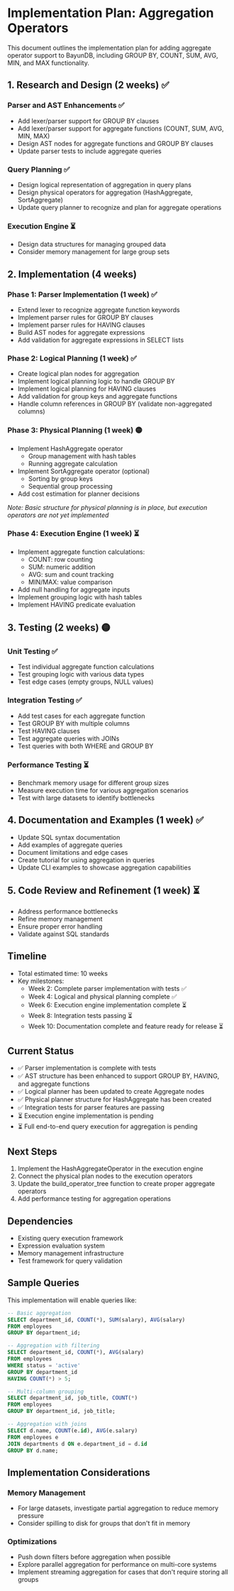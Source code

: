 # Implementation Plan: Aggregation Operators

This document outlines the implementation plan for adding aggregate operator support to BayunDB, including GROUP BY, COUNT, SUM, AVG, MIN, and MAX functionality.

## 1. Research and Design (2 weeks) ✅

### Parser and AST Enhancements ✅
- Add lexer/parser support for GROUP BY clauses
- Add lexer/parser support for aggregate functions (COUNT, SUM, AVG, MIN, MAX)
- Design AST nodes for aggregate functions and GROUP BY clauses
- Update parser tests to include aggregate queries

### Query Planning ✅
- Design logical representation of aggregation in query plans
- Design physical operators for aggregation (HashAggregate, SortAggregate)
- Update query planner to recognize and plan for aggregate operations

### Execution Engine ⏳
- Design data structures for managing grouped data
- Consider memory management for large group sets

## 2. Implementation (4 weeks)

### Phase 1: Parser Implementation (1 week) ✅
- Extend lexer to recognize aggregate function keywords
- Implement parser rules for GROUP BY clauses
- Implement parser rules for HAVING clauses
- Build AST nodes for aggregate expressions
- Add validation for aggregate expressions in SELECT lists

### Phase 2: Logical Planning (1 week) ✅
- Create logical plan nodes for aggregation
- Implement logical planning logic to handle GROUP BY
- Implement logical planning for HAVING clauses
- Add validation for group keys and aggregate functions
- Handle column references in GROUP BY (validate non-aggregated columns)

### Phase 3: Physical Planning (1 week) 🟡
- Implement HashAggregate operator
  - Group management with hash tables
  - Running aggregate calculation
- Implement SortAggregate operator (optional)
  - Sorting by group keys
  - Sequential group processing
- Add cost estimation for planner decisions

*Note: Basic structure for physical planning is in place, but execution operators are not yet implemented*

### Phase 4: Execution Engine (1 week) ⏳
- Implement aggregate function calculations:
  - COUNT: row counting
  - SUM: numeric addition
  - AVG: sum and count tracking
  - MIN/MAX: value comparison
- Add null handling for aggregate inputs
- Implement grouping logic with hash tables
- Implement HAVING predicate evaluation

## 3. Testing (2 weeks) 🟡

### Unit Testing ✅
- Test individual aggregate function calculations
- Test grouping logic with various data types
- Test edge cases (empty groups, NULL values)

### Integration Testing ✅
- Add test cases for each aggregate function
- Test GROUP BY with multiple columns
- Test HAVING clauses
- Test aggregate queries with JOINs
- Test queries with both WHERE and GROUP BY

### Performance Testing ⏳
- Benchmark memory usage for different group sizes
- Measure execution time for various aggregation scenarios
- Test with large datasets to identify bottlenecks

## 4. Documentation and Examples (1 week) ✅

- Update SQL syntax documentation
- Add examples of aggregate queries
- Document limitations and edge cases
- Create tutorial for using aggregation in queries
- Update CLI examples to showcase aggregation capabilities

## 5. Code Review and Refinement (1 week) ⏳

- Address performance bottlenecks
- Refine memory management
- Ensure proper error handling
- Validate against SQL standards

## Timeline

- Total estimated time: 10 weeks
- Key milestones:
  - Week 2: Complete parser implementation with tests ✅
  - Week 4: Logical and physical planning complete ✅
  - Week 6: Execution engine implementation complete ⏳
  - Week 8: Integration tests passing ⏳
  - Week 10: Documentation complete and feature ready for release ⏳

## Current Status

- ✅ Parser implementation is complete with tests
- ✅ AST structure has been enhanced to support GROUP BY, HAVING, and aggregate functions
- ✅ Logical planner has been updated to create Aggregate nodes
- ✅ Physical planner structure for HashAggregate has been created
- ✅ Integration tests for parser features are passing
- ⏳ Execution engine implementation is pending
- ⏳ Full end-to-end query execution for aggregation is pending

## Next Steps

1. Implement the HashAggregateOperator in the execution engine
2. Connect the physical plan nodes to the execution operators
3. Update the build_operator_tree function to create proper aggregate operators
4. Add performance testing for aggregation operations

## Dependencies

- Existing query execution framework
- Expression evaluation system
- Memory management infrastructure
- Test framework for query validation

## Sample Queries

This implementation will enable queries like:

```sql
-- Basic aggregation
SELECT department_id, COUNT(*), SUM(salary), AVG(salary)
FROM employees
GROUP BY department_id;

-- Aggregation with filtering
SELECT department_id, COUNT(*), AVG(salary)
FROM employees
WHERE status = 'active'
GROUP BY department_id
HAVING COUNT(*) > 5;

-- Multi-column grouping
SELECT department_id, job_title, COUNT(*)
FROM employees
GROUP BY department_id, job_title;

-- Aggregation with joins
SELECT d.name, COUNT(e.id), AVG(e.salary)
FROM employees e
JOIN departments d ON e.department_id = d.id
GROUP BY d.name;
```

## Implementation Considerations

### Memory Management
- For large datasets, investigate partial aggregation to reduce memory pressure
- Consider spilling to disk for groups that don't fit in memory

### Optimizations
- Push down filters before aggregation when possible
- Explore parallel aggregation for performance on multi-core systems
- Implement streaming aggregation for cases that don't require storing all groups 